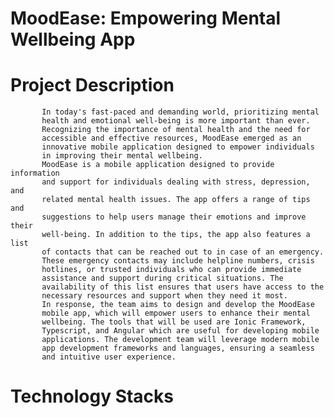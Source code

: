 # MoodEase: Empowering Mental Wellbeing App
# Project Description
           In today's fast-paced and demanding world, prioritizing mental 
           health and emotional well-being is more important than ever. 
           Recognizing the importance of mental health and the need for 
           accessible and effective resources, MoodEase emerged as an 
           innovative mobile application designed to empower individuals 
           in improving their mental wellbeing. 
           MoodEase is a mobile application designed to provide information 
           and support for individuals dealing with stress, depression, and 
           related mental health issues. The app offers a range of tips and 
           suggestions to help users manage their emotions and improve their 
           well-being. In addition to the tips, the app also features a list 
           of contacts that can be reached out to in case of an emergency. 
           These emergency contacts may include helpline numbers, crisis 
           hotlines, or trusted individuals who can provide immediate 
           assistance and support during critical situations. The 
           availability of this list ensures that users have access to the 
           necessary resources and support when they need it most.
           In response, the team aims to design and develop the MoodEase 
           mobile app, which will empower users to enhance their mental 
           wellbeing. The tools that will be used are Ionic Framework, 
           Typescript, and Angular which are useful for developing mobile 
           applications. The development team will leverage modern mobile 
           app development frameworks and languages, ensuring a seamless 
           and intuitive user experience.
# Technology Stacks
